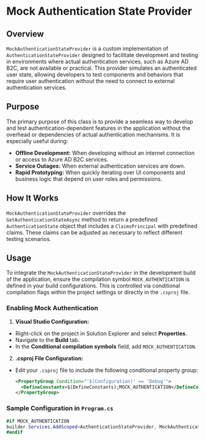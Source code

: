# Mock Authentication State Provider

## Overview

`MockAuthenticationStateProvider` is a custom implementation of `AuthenticationStateProvider` designed to facilitate development and testing in environments where actual authentication services, such as Azure AD B2C, are not available or practical. This provider simulates an authenticated user state, allowing developers to test components and behaviors that require user authentication without the need to connect to external authentication services.

## Purpose

The primary purpose of this class is to provide a seamless way to develop and test authentication-dependent features in the application without the overhead or dependencies of actual authentication mechanisms. It is especially useful during:

- **Offline Development:** When developing without an internet connection or access to Azure AD B2C services.
- **Service Outages:** When external authentication services are down.
- **Rapid Prototyping:** When quickly iterating over UI components and business logic that depend on user roles and permissions.

## How It Works

`MockAuthenticationStateProvider` overrides the `GetAuthenticationStateAsync` method to return a predefined `AuthenticationState` object that includes a `ClaimsPrincipal` with predefined claims. These claims can be adjusted as necessary to reflect different testing scenarios.

## Usage

To integrate the `MockAuthenticationStateProvider` in the development build of the application, ensure the compilation symbol `MOCK_AUTHENTICATION` is defined in your build configurations. This is controlled via conditional compilation flags within the project settings or directly in the `.csproj` file.

### Enabling Mock Authentication

1. **Visual Studio Configuration:**
  - Right-click on the project in Solution Explorer and select **Properties**.
  - Navigate to the **Build** tab.
  - In the **Conditional compilation symbols** field, add `MOCK_AUTHENTICATION`.

2. **.csproj File Configuration:**
  - Edit your `.csproj` file to include the following conditional property group:
    ```xml
    <PropertyGroup Condition="'$(Configuration)' == 'Debug'">
      <DefineConstants>$(DefineConstants);MOCK_AUTHENTICATION</DefineConstants>
    </PropertyGroup>
    ```

### Sample Configuration in `Program.cs`

```csharp
#if MOCK_AUTHENTICATION
builder.Services.AddScoped<AuthenticationStateProvider, MockAuthenticationStateProvider>();
#endif
```
